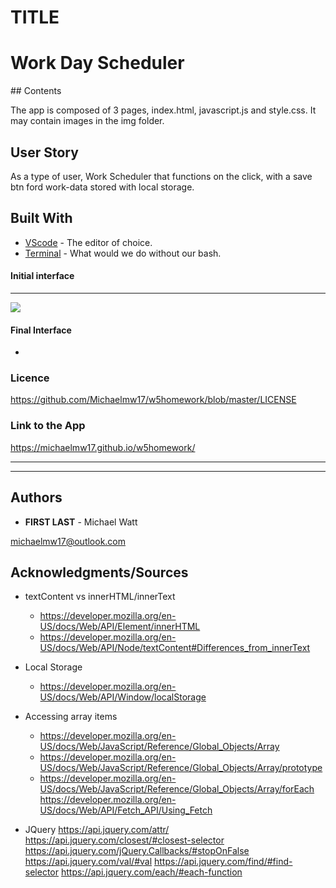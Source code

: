 # TITLE

<h1>
Work Day Scheduler
</h1>
## Contents

<p>
  The app is composed of 3 pages, index.html, javascript.js and style.css. It may contain images in the img folder.
</p>

## User Story

<p>
  As a type of user, Work Scheduler that functions on the click, with a save btn ford work-data stored with local storage.
</p>

## Built With

- [VScode](https://code.visualstudio.com/) - The editor of choice.
- [Terminal](https:///) - What would we do without our bash.

#### Initial interface

<hr>

<img src="./img/w5homework.png">

#### Final Interface

-

### Licence

https://github.com/Michaelmw17/w5homework/blob/master/LICENSE

### Link to the App

<a href=".">https://michaelmw17.github.io/w5homework/</a><hr>

<hr>

## Authors

- **FIRST LAST** -
  Michael Watt

michaelmw17@outlook.com

## Acknowledgments/Sources

- textContent vs innerHTML/innerText

  - https://developer.mozilla.org/en-US/docs/Web/API/Element/innerHTML
  - https://developer.mozilla.org/en-US/docs/Web/API/Node/textContent#Differences_from_innerText

- Local Storage

  - https://developer.mozilla.org/en-US/docs/Web/API/Window/localStorage

- Accessing array items
  - https://developer.mozilla.org/en-US/docs/Web/JavaScript/Reference/Global_Objects/Array
  - https://developer.mozilla.org/en-US/docs/Web/JavaScript/Reference/Global_Objects/Array/prototype
  - https://developer.mozilla.org/en-US/docs/Web/JavaScript/Reference/Global_Objects/Array/forEach
  https://developer.mozilla.org/en-US/docs/Web/API/Fetch_API/Using_Fetch
  

- JQuery
https://api.jquery.com/attr/
https://api.jquery.com/closest/#closest-selector
https://api.jquery.com/jQuery.Callbacks/#stopOnFalse
https://api.jquery.com/val/#val
https://api.jquery.com/find/#find-selector
https://api.jquery.com/each/#each-function